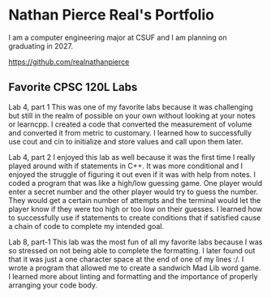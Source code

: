 
# Nathan Pierce Real's Portfolio

I am a computer engineering major at CSUF and I am planning on graduating in 2027.

https://github.com/realnathanpierce

## Favorite CPSC 120L Labs

Lab 4, part 1
This was one of my favorite labs because it was challenging but still in the realm of possible on your own without looking at your notes or learncpp. I created a code that converted the measurement of volume and converted it from metric to customary. I learned how to successfully use cout and cin to initialize and store values and call upon them later.

Lab 4, part 2
I enjoyed this lab as well because it was the first time I really played around with if statements in C++. It was more conditional and I enjoyed the struggle of figuring it out even if it was with help from notes. I coded a program that was like a high/low guessing game. One player would enter a secret number and the other player would try to guess the number. They would get a certain number of attempts and the terminal would let the player know if they were too high or too low on their guesses. I learned how to successfully use if statements to create conditions that if satisfied cause a chain of code to complete my intended goal.

Lab 8, part-1
This lab was the most fun of all my favorite labs because I was so stressed on not being able to complete the formatting. I later found out that it was just a one character space at the end of one of my lines :/. I wrote a program that allowed me to create a sandwich Mad Lib word game. I learned more about linting and formatting and the importance of properly arranging your code body.